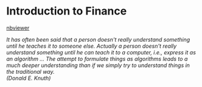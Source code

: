 Introduction to Finance
=======

[nbviewer](http://nbviewer.ipython.org/github/AtifChaudhry/finance-intro)

<em>It has often been said that a person doesn't really understand something until he teaches it to someone else. Actually a person doesn't really understand something until he can teach it to a computer, i.e., express it as an algorithm ... The attempt to formulate things as algorithms leads to a much deeper understanding than if we simply try to understand things in the traditional way.<br>
(Donald E. Knuth)</em>
